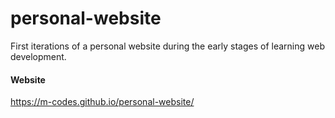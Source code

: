 # personal-website
First iterations of a personal website during the early stages of learning web development.

#### Website
https://m-codes.github.io/personal-website/

